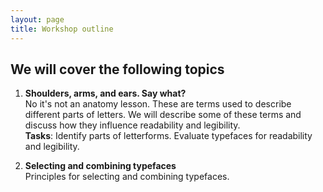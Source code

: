 ```yaml
---
layout: page
title: Workshop outline
---
```


## We will cover the following topics

1. **Shoulders, arms, and ears. Say what?**<br>
    No it's not an anatomy lesson. These are terms used to describe different parts of letters. We will describe some of these terms and discuss how they influence readability and legibility.<br>
    **Tasks**: Identify parts of letterforms. Evaluate typefaces for readability and legibility.

2. **Selecting and combining typefaces**<br>
    Principles for selecting and combining typefaces.<br>





